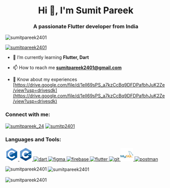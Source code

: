 <h1 align="center">Hi 👋, I'm Sumit Pareek</h1>
<h3 align="center">A passionate Flutter developer from India</h3>

<p align="left"> <img src="https://komarev.com/ghpvc/?username=sumitpareek2401&label=Profile%20views&color=0e75b6&style=flat" alt="sumitpareek2401" /> </p>

<p align="left"> <a href="https://github.com/ryo-ma/github-profile-trophy"><img src="https://github-profile-trophy.vercel.app/?username=sumitpareek2401" alt="sumitpareek2401" /></a> </p>

- 🌱 I’m currently learning **Flutter, Dart**

- 📫 How to reach me **sumitpareek2401@gmail.com**

- 📄 Know about my experiences [https://drive.google.com/file/d/1ell69sPS_a7kzCcBq9DFDPafbhJuK2Ze/view?usp=drivesdk](https://drive.google.com/file/d/1ell69sPS_a7kzCcBq9DFDPafbhJuK2Ze/view?usp=drivesdk)

<h3 align="left">Connect with me:</h3>
<p align="left">
<a href="https://www.codechef.com/users/sumitpareek_24" target="blank"><img align="center" src="https://cdn.jsdelivr.net/npm/simple-icons@3.1.0/icons/codechef.svg" alt="sumitpareek_24" height="30" width="40" /></a>
<a href="https://www.leetcode.com/sumitp2401" target="blank"><img align="center" src="https://raw.githubusercontent.com/rahuldkjain/github-profile-readme-generator/master/src/images/icons/Social/leet-code.svg" alt="sumitp2401" height="30" width="40" /></a>
</p>

<h3 align="left">Languages and Tools:</h3>
<p align="left"> <a href="https://www.cprogramming.com/" target="_blank" rel="noreferrer"> <img src="https://raw.githubusercontent.com/devicons/devicon/master/icons/c/c-original.svg" alt="c" width="40" height="40"/> </a> <a href="https://www.w3schools.com/cpp/" target="_blank" rel="noreferrer"> <img src="https://raw.githubusercontent.com/devicons/devicon/master/icons/cplusplus/cplusplus-original.svg" alt="cplusplus" width="40" height="40"/> </a> <a href="https://dart.dev" target="_blank" rel="noreferrer"> <img src="https://www.vectorlogo.zone/logos/dartlang/dartlang-icon.svg" alt="dart" width="40" height="40"/> </a> <a href="https://www.figma.com/" target="_blank" rel="noreferrer"> <img src="https://www.vectorlogo.zone/logos/figma/figma-icon.svg" alt="figma" width="40" height="40"/> </a> <a href="https://firebase.google.com/" target="_blank" rel="noreferrer"> <img src="https://www.vectorlogo.zone/logos/firebase/firebase-icon.svg" alt="firebase" width="40" height="40"/> </a> <a href="https://flutter.dev" target="_blank" rel="noreferrer"> <img src="https://www.vectorlogo.zone/logos/flutterio/flutterio-icon.svg" alt="flutter" width="40" height="40"/> </a> <a href="https://git-scm.com/" target="_blank" rel="noreferrer"> <img src="https://www.vectorlogo.zone/logos/git-scm/git-scm-icon.svg" alt="git" width="40" height="40"/> </a> <a href="https://www.mysql.com/" target="_blank" rel="noreferrer"> <img src="https://raw.githubusercontent.com/devicons/devicon/master/icons/mysql/mysql-original-wordmark.svg" alt="mysql" width="40" height="40"/> </a> <a href="https://postman.com" target="_blank" rel="noreferrer"> <img src="https://www.vectorlogo.zone/logos/getpostman/getpostman-icon.svg" alt="postman" width="40" height="40"/> </a> </p>

<p><img align="left" src="https://github-readme-stats.vercel.app/api/top-langs?username=sumitpareek2401&show_icons=true&locale=en&layout=compact" alt="sumitpareek2401" /></p>

<p>&nbsp;<img align="center" src="https://github-readme-stats.vercel.app/api?username=sumitpareek2401&show_icons=true&locale=en" alt="sumitpareek2401" /></p>

<p><img align="center" src="https://github-readme-streak-stats.herokuapp.com/?user=sumitpareek2401&" alt="sumitpareek2401" /></p>
